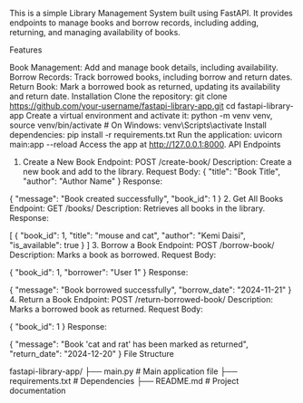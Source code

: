 This is a simple Library Management System built using FastAPI. It provides endpoints to manage books and borrow records, including adding, returning, and managing availability of books.

Features

Book Management: Add and manage book details, including availability.
Borrow Records: Track borrowed books, including borrow and return dates.
Return Book: Mark a borrowed book as returned, updating its availability and return date.
Installation
Clone the repository: git clone https://github.com/your-username/fastapi-library-app.git
cd fastapi-library-app
Create a virtual environment and activate it: python -m venv venv, source venv/bin/activate  # On Windows: venv\Scripts\activate
Install dependencies: pip install -r requirements.txt
Run the application: uvicorn main:app --reload
Access the app at http://127.0.0.1:8000.
API Endpoints
1. Create a New Book
Endpoint: POST /create-book/
Description: Create a new book and add to the library.
Request Body:
{
  "title": "Book Title",
  "author": "Author Name"
}
Response:

{
  "message": "Book created successfully",
  "book_id": 1
}
2. Get All Books
Endpoint: GET /books/
Description: Retrieves all books in the library.
Response:

[
  {
    "book_id": 1,
    "title": "mouse and cat",
    "author": "Kemi Daisi",
    "is_available": true
  }
]
3. Borrow a Book
Endpoint: POST /borrow-book/
Description: Marks a book as borrowed.
Request Body:

{
  "book_id": 1,
  "borrower": "User 1"
}
Response:

{
  "message": "Book borrowed successfully",
  "borrow_date": "2024-11-21"
}
4. Return a Book
Endpoint: POST /return-borrowed-book/
Description: Marks a borrowed book as returned.
Request Body:

{
  "book_id": 1
}
Response:

{
  "message": "Book 'cat and rat' has been marked as returned",
  "return_date": "2024-12-20"
}
File Structure

fastapi-library-app/
├── main.py            # Main application file
├── requirements.txt   # Dependencies
├── README.md          # Project documentation
